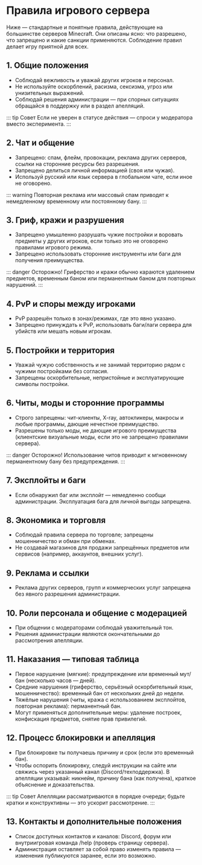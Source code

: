 # Правила игрового сервера

Ниже — стандартные и понятные правила, действующие на большинстве серверов Minecraft. Они описаны ясно: что разрешено, что запрещено и какие санкции применяются. Соблюдение правил делает игру приятной для всех.

## 1. Общие положения

- Соблюдай вежливость и уважай других игроков и персонал.
- Не используйте оскорблений, расизма, сексизма, угроз или унизительных выражений.
- Соблюдай решения администрации — при спорных ситуациях обращайся в поддержку или в раздел апелляций.

::: tip Совет
Если не уверен в статусе действия — спроси у модератора вместо эксперимента.
:::

## 2. Чат и общение

- Запрещено: спам, флейм, провокации, реклама других серверов, ссылки на сторонние ресурсы без разрешения.
- Запрещено делиться личной информацией (своя или чужая).
- Используй русский или язык сервера в глобальном чате, если иное не оговорено.

::: warning
Повторная реклама или массовый спам приводят к немедленному временному или постоянному бану.
:::

## 3. Гриф, кражи и разрушения

- Запрещено умышленно разрушать чужие постройки и воровать предметы у других игроков, если только это не оговорено правилами игрового режима.
- Запрещено использовать сторонние инструменты или баги для получения преимущества.

::: danger Осторожно!
Гриферство и кражи обычно караются удалением предметов, временным баном или перманентным баном для повторных нарушений.
:::

## 4. PvP и споры между игроками

- PvP разрешён только в зонах/режимах, где это явно указано.
- Запрещено принуждать к PvP, использовать баги/лаги сервера для убийств или мешать новым игрокам.

## 5. Постройки и территория

- Уважай чужую собственность и не занимай территорию рядом с чужими постройками без согласия.
- Запрещены оскорбительные, непристойные и эксплуатирующие символы постройки.

## 6. Читы, моды и сторонние программы

- Строго запрещены: чит-клиенты, X-ray, автокликеры, макросы и любые программы, дающие нечестное преимущество.
- Разрешены только моды, не дающие игрового преимущества (клиентские визуальные моды, если это не запрещено правилами сервера).

::: danger Осторожно!
Использование читов приводит к мгновенному перманентному бану без предупреждения.
:::

## 7. Эксплойты и баги

- Если обнаружил баг или эксплойт — немедленно сообщи администрации. Эксплуатация бага для личной выгоды запрещена.

## 8. Экономика и торговля

- Соблюдай правила сервера по торговле; запрещены мошенничество и обман при обменах.
- Не создавай магазинов для продажи запрещённых предметов или сервисов (например, аккаунтов, внешних услуг).

## 9. Реклама и ссылки

- Реклама других серверов, групп и коммерческих услуг запрещена без явного разрешения администрации.

## 10. Роли персонала и общение с модерацией

- При общении с модераторами соблюдай уважительный тон.
- Решения администрации являются окончательными до рассмотрения апелляции.

## 11. Наказания — типовая таблица

- Первое нарушение (мягкие): предупреждение или временный мут/бан (несколько часов — дней).
- Средние нарушения (гриферство, серьёзный оскорбительный язык, мошенничество): временный бан от нескольких дней до недели.
- Тяжёлые нарушения (читы, кража с использованием эксплойтов, повторная реклама): перманентный бан.
- Могут применяться дополнительные меры: удаление построек, конфискация предметов, снятие прав привилегий.

## 12. Процесс блокировки и апелляция

- При блокировке ты получаешь причину и срок (если это временный бан).
- Чтобы оспорить блокировку, следуй инструкции на сайте или свяжись через указанный канал (Discord/техподдержка). В апелляции указывай: никнейм, причину бана (как получена), краткое объяснение и доказательства.

::: tip Совет
Апелляции рассматриваются в порядке очереди; будьте кратки и конструктивны — это ускорит рассмотрение.
:::

## 13. Контакты и дополнительные положения

- Список доступных контактов и каналов: Discord, форум или внутриигровая команда /help (проверь страницу сервера).
- Администрация оставляет за собой право изменять правила — изменения публикуются заранее, если это возможно.